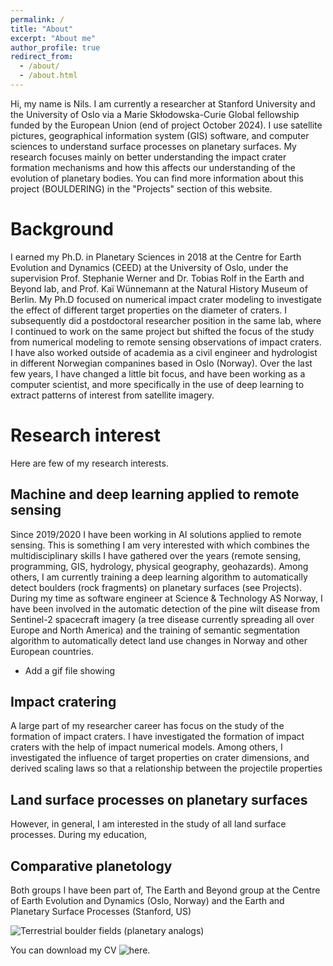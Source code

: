```yaml
---
permalink: /
title: "About"
excerpt: "About me"
author_profile: true
redirect_from: 
  - /about/
  - /about.html
---
```


Hi, my name is Nils. I am currently a researcher at Stanford University and the University of Oslo via a Marie Skłodowska-Curie Global fellowship funded by the European Union (end of project October 2024). I use satellite pictures, geographical information system (GIS) software, and computer sciences to understand surface processes on planetary surfaces. My research focuses mainly on better understanding the impact crater formation mechanisms and how this affects our understanding of the evolution of planetary bodies. You can find more information about this project (BOULDERING) in the "Projects" section of this website. 

# Background

I earned my Ph.D. in Planetary Sciences in 2018 at the Centre for Earth Evolution and Dynamics (CEED) at the University of Oslo, under the supervision Prof. Stephanie Werner and Dr. Tobias Rolf in the Earth and Beyond lab, and Prof. Kaï Wünnemann at the Natural History Museum of Berlin. My Ph.D focused on numerical impact crater modeling to investigate the effect of different target properties on the diameter of craters. I subsequently did a postdoctoral researcher position in the same lab, where I continued to work on the same project but shifted the focus of the study from numerical modeling to remote sensing observations of impact craters. I have also worked outside of academia as a civil engineer and hydrologist in different Norwegian companines based in Oslo (Norway). Over the last few years, I have changed a little bit focus, and have been working as a computer scientist, and more specifically in the use of deep learning to extract patterns of interest from satellite imagery.  

Research interest
======
Here are few of my research interests. 

Machine and deep learning applied to remote sensing
------
Since 2019/2020 I have been working in AI solutions applied to remote sensing. This is something I am very interested with which combines the multidisciplinary skills I have gathered over the years (remote sensing, programming, GIS, hydrology, physical geography, geohazards). Among others, I am currently training a deep learning algorithm to automatically detect boulders (rock fragments) on planetary surfaces (see Projects). During my time as software engineer at Science & Technology AS Norway, I have been involved in the automatic detection of the pine wilt disease from Sentinel-2 spacecraft imagery (a tree disease currently spreading all over Europe and North America) and the training of semantic segmentation algorithm to automatically detect land use changes in Norway and other European countries.  

- Add a gif file showing 

Impact cratering
------

A large part of my researcher career has focus on the study of the formation of impact craters. I have investigated the formation of impact craters with the help of impact numerical models. Among others, I investigated the influence of target properties on crater dimensions, and derived scaling laws so that a relationship between the projectile properties 


Land surface processes on planetary surfaces
------
However, in general, I am interested in the study of all land surface processes. During my education,  

## Comparative planetology

Both groups I have been part of, The Earth and Beyond group at the Centre of Earth Evolution and Dynamics (Oslo, Norway) and the Earth and Planetary Surface Processes (Stanford, US)

![Terrestrial boulder fields (planetary analogs)](/images/Figure1.png)

You can download my CV ![here](https://github.com/academicpages/academicpages.github.io).